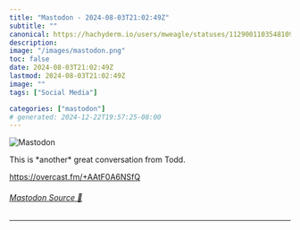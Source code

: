 ```yaml
---
title: "Mastodon - 2024-08-03T21:02:49Z"
subtitle: ""
canonical: https://hachyderm.io/users/mweagle/statuses/112900110354810964
description:
image: "/images/mastodon.png"
toc: false
date: 2024-08-03T21:02:49Z
lastmod: 2024-08-03T21:02:49Z
image: ""
tags: ["Social Media"]

categories: ["mastodon"]
# generated: 2024-12-22T19:57:25-08:00
---
```

![Mastodon](/images/mastodon.png)

<p>This is *another* great conversation from Todd. </p><p><a href="https://overcast.fm/+AAtF0A6NSfQ" target="_blank" rel="nofollow noopener noreferrer" translate="no"><span class="invisible">https://</span><span class="">overcast.fm/+AAtF0A6NSfQ</span><span class="invisible"></span></a></p>


###### [Mastodon Source 🐘](https://hachyderm.io/@mweagle/112900110354810964)

___
